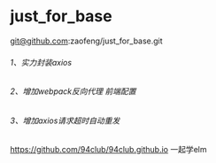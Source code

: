 # just_for_base
git@github.com:zaofeng/just_for_base.git
###### 1、实力封装axios
###### 2、增加webpack反向代理 前端配置
###### 3、增加axios请求超时自动重发
https://github.com/94club/94club.github.io  一起学elm
